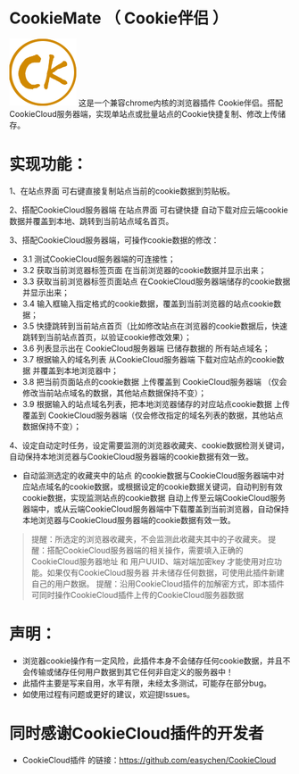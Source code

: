 # CookieMate （ Cookie伴侣 ）
![](CookieMate/icons/icon128.png)
这是一个兼容chrome内核的浏览器插件 Cookie伴侣。搭配CookieCloud服务器端，实现单站点或批量站点的Cookie快捷复制、修改上传储存。

# 实现功能：
1、在站点界面 可右键直接复制站点当前的cookie数据到剪贴板。

2、搭配CookieCloud服务器端 在站点界面 可右键快捷 自动下载对应云端cookie数据并覆盖到本地、跳转到当前站点域名首页。

3、搭配CookieCloud服务器端，可操作cookie数据的修改：
- 3.1 测试CookieCloud服务器端的可连接性；
- 3.2 获取当前浏览器标签页面 在当前浏览器的cookie数据并显示出来；
- 3.3 获取当前浏览器标签页面站点 在CookieCloud服务器端储存的cookie数据并显示出来；
- 3.4 输入框输入指定格式的cookie数据，覆盖到当前浏览器的站点cookie数据；
- 3.5 快捷跳转到当前站点首页（比如修改站点在浏览器的cookie数据后，快速跳转到当前站点首页，以验证cookie修改效果）；
- 3.6 列表显示出在 CookieCloud服务器端 已储存数据的 所有站点域名；
- 3.7 根据输入的域名列表 从CookieCloud服务器端 下载对应站点的cookie数据 并覆盖到本地浏览器中；
- 3.8 把当前页面站点的cookie数据 上传覆盖到 CookieCloud服务器端 （仅会修改当前站点域名的数据，其他站点数据保持不变）；
- 3.9 根据输入的站点域名列表，把本地浏览器储存的对应站点cookie数据 上传覆盖到 CookieCloud服务器端（仅会修改指定的域名列表的数据，其他站点数据保持不变）；

4、设定自动定时任务，设定需要监测的浏览器收藏夹、cookie数据检测关键词，自动保持本地浏览器与CookieCloud服务器端的cookie数据有效一致。
- 自动监测选定的收藏夹中的站点 的cookie数据与CookieCloud服务器端中对应站点域名的cookie数据，或根据设定的cookie数据关键词，自动判别有效cookie数据，实现监测站点的cookie数据 自动上传至云端CookieCloud服务器端中，或从云端CookieCloud服务器端中下载覆盖到当前浏览器，自动保持本地浏览器与CookieCloud服务器端的cookie数据有效一致。
> 提醒：所选定的浏览器收藏夹，不会监测此收藏夹其中的子收藏夹。
> 提醒：搭配CookieCloud服务器端的相关操作，需要填入正确的 CookieCloud服务器地址 和 用户UUID、端对端加密key 才能使用对应功能。如果仅有CookieCloud服务器 并未储存任何数据，可使用此插件新建自己的用户数据。
> 提醒：沿用CookieCloud插件的加解密方式，即本插件可同时操作CookieCloud插件上传的CookieCloud服务器数据

# 声明：
- 浏览器cookie操作有一定风险，此插件本身不会储存任何cookie数据，并且不会传输或储存任何用户数据到其它任何非自定义的服务器中！
- 此插件主要是写来自用，水平有限，未经太多测试，可能存在部分bug。
- 如使用过程有问题或更好的建议，欢迎提lssues。

# 同时感谢CookieCloud插件的开发者
- CookieCloud插件 的链接：https://github.com/easychen/CookieCloud
